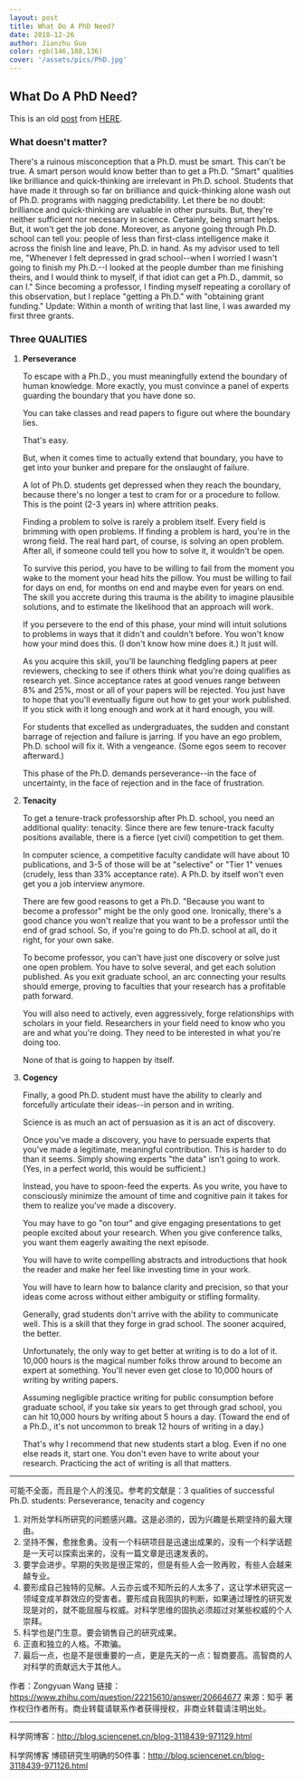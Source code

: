 ```yaml
---
layout: post
title: What Do A PhD Need?
date: 2018-12-26
author: Jianzhu Guo
color: rgb(146,188,136)
cover: '/assets/pics/PhD.jpg'
---
```


## What Do A PhD Need?

This is an old [post](https://www.zybuluo.com/cleardusk/note/765881) from [HERE](http://matt.might.net/articles/successful-phd-students/).

### **What doesn't matter?**

There's a ruinous misconception that a Ph.D. must be smart. This can't be true.
A smart person would know better than to get a Ph.D.
"Smart" qualities like brilliance and quick-thinking are irrelevant in Ph.D. school. Students that have made it through so far on brilliance and quick-thinking alone wash out of Ph.D. programs with nagging predictability. Let there be no doubt: brilliance and quick-thinking are valuable in other pursuits. But, they're neither sufficient nor necessary in science.
Certainly, being smart helps. But, it won't get the job done.
Moreover, as anyone going through Ph.D. school can tell you: people of less than first-class intelligence make it across the finish line and leave, Ph.D. in hand.
As my advisor used to tell me, "Whenever I felt depressed in grad school--when I worried I wasn't going to finish my Ph.D.--I looked at the people dumber than me finishing theirs, and I would think to myself, if that idiot can get a Ph.D., dammit, so can I."
Since becoming a professor, I finding myself repeating a corollary of this observation, but I replace "getting a Ph.D." with "obtaining grant funding."
Update: Within a month of writing that last line, I was awarded my first three grants.

### **Three QUALITIES**

1. **Perseverance**
   
    To escape with a Ph.D., you must meaningfully extend the boundary of human knowledge. More exactly, you must convince a panel of experts guarding the boundary that you have done so.

    You can take classes and read papers to figure out where the boundary lies.

    That's easy.

    But, when it comes time to actually extend that boundary, you have to get into your bunker and prepare for the onslaught of failure.

    A lot of Ph.D. students get depressed when they reach the boundary, because there's no longer a test to cram for or a procedure to follow. This is the point (2-3 years in) where attrition peaks.

    Finding a problem to solve is rarely a problem itself. Every field is brimming with open problems. If finding a problem is hard, you're in the wrong field. The real hard part, of course, is solving an open problem. After all, if someone could tell you how to solve it, it wouldn't be open.

    To survive this period, you have to be willing to fail from the moment you wake to the moment your head hits the pillow. You must be willing to fail for days on end, for months on end and maybe even for years on end. The skill you accrete during this trauma is the ability to imagine plausible solutions, and to estimate the likelihood that an approach will work.

    If you persevere to the end of this phase, your mind will intuit solutions to problems in ways that it didn't and couldn't before. You won't know how your mind does this. (I don't know how mine does it.) It just will.

    As you acquire this skill, you'll be launching fledgling papers at peer reviewers, checking to see if others think what you're doing qualifies as research yet. Since acceptance rates at good venues range between 8% and 25%, most or all of your papers will be rejected. You just have to hope that you'll eventually figure out how to get your work published. If you stick with it long enough and work at it hard enough, you will.

    For students that excelled as undergraduates, the sudden and constant barrage of rejection and failure is jarring. If you have an ego problem, Ph.D. school will fix it. With a vengeance. (Some egos seem to recover afterward.)

    This phase of the Ph.D. demands perseverance--in the face of uncertainty, in the face of rejection and in the face of frustration.

2. **Tenacity**

    To get a tenure-track professorship after Ph.D. school, you need an additional quality: tenacity. Since there are few tenure-track faculty positions available, there is a fierce (yet civil) competition to get them.

    In computer science, a competitive faculty candidate will have about 10 publications, and 3-5 of those will be at "selective" or "Tier 1" venues (crudely, less than 33% acceptance rate). A Ph.D. by itself won't even get you a job interview anymore.

    There are few good reasons to get a Ph.D. "Because you want to become a professor" might be the only good one. Ironically, there's a good chance you won't realize that you want to be a professor until the end of grad school. So, if you're going to do Ph.D. school at all, do it right, for your own sake.

    To become professor, you can't have just one discovery or solve just one open problem. You have to solve several, and get each solution published. As you exit graduate school, an arc connecting your results should emerge, proving to faculties that your research has a profitable path forward.

    You will also need to actively, even aggressively, forge relationships with scholars in your field. Researchers in your field need to know who you are and what you're doing. They need to be interested in what you're doing too.

    None of that is going to happen by itself.

3. **Cogency**

    Finally, a good Ph.D. student must have the ability to clearly and forcefully articulate their ideas--in person and in writing.

    Science is as much an act of persuasion as it is an act of discovery.

    Once you've made a discovery, you have to persuade experts that you've made a legitimate, meaningful contribution. This is harder to do than it seems. Simply showing experts "the data" isn't going to work. (Yes, in a perfect world, this would be sufficient.)

    Instead, you have to spoon-feed the experts. As you write, you have to consciously minimize the amount of time and cognitive pain it takes for them to realize you've made a discovery.

    You may have to go "on tour" and give engaging presentations to get people excited about your research. When you give conference talks, you want them eagerly awaiting the next episode.

    You will have to write compelling abstracts and introductions that hook the reader and make her feel like investing time in your work.

    You will have to learn how to balance clarity and precision, so that your ideas come across without either ambiguity or stifling formality.

    Generally, grad students don't arrive with the ability to communicate well. This is a skill that they forge in grad school. The sooner acquired, the better.

    Unfortunately, the only way to get better at writing is to do a lot of it. 10,000 hours is the magical number folks throw around to become an expert at something. You'll never even get close to 10,000 hours of writing by writing papers.

    Assuming negligible practice writing for public consumption before graduate school, if you take six years to get through grad school, you can hit 10,000 hours by writing about 5 hours a day. (Toward the end of a Ph.D., it's not uncommon to break 12 hours of writing in a day.)

    That's why I recommend that new students start a blog. Even if no one else reads it, start one. You don't even have to write about your research. Practicing the act of writing is all that matters.

    
---
    
    
可能不全面，而且是个人的浅见。参考的文献是：3 qualities of successful Ph.D. students: Perseverance, tenacity and cogency
1. 对所处学科所研究的问题感兴趣。这是必须的，因为兴趣是长期坚持的最大理由。
2. 坚持不懈，愈挫愈勇。没有一个科研项目是迅速出成果的，没有一个科学话题是一天可以探索出来的，没有一篇文章是迅速发表的。
3. 要学会进步。早期的失败是很正常的，但是有些人会一败再败，有些人会越来越专业。
4. 要形成自己独特的见解。人云亦云或不知所云的人太多了，这让学术研究这一领域变成羊群效应的受害者。要形成自我固执的判断，如果通过理性的研究发现是对的，就不能屈服与权威。对科学思维的固执必须超过对某些权威的个人崇拜。
5. 科学也是门生意。要会销售自己的研究成果。
6. 正直和独立的人格。不欺骗。
7. 最后一点，也是不是很重要的一点，更是先天的一点：智商要高。高智商的人对科学的贡献远大于其他人。

作者：Zongyuan Wang
链接：https://www.zhihu.com/question/22215610/answer/20664677
来源：知乎
著作权归作者所有。商业转载请联系作者获得授权，非商业转载请注明出处。
    
---
科学网博客：http://blog.sciencenet.cn/blog-3118439-971129.html

科学网博客 博硕研究生明确的50件事：http://blog.sciencenet.cn/blog-3118439-971126.html
